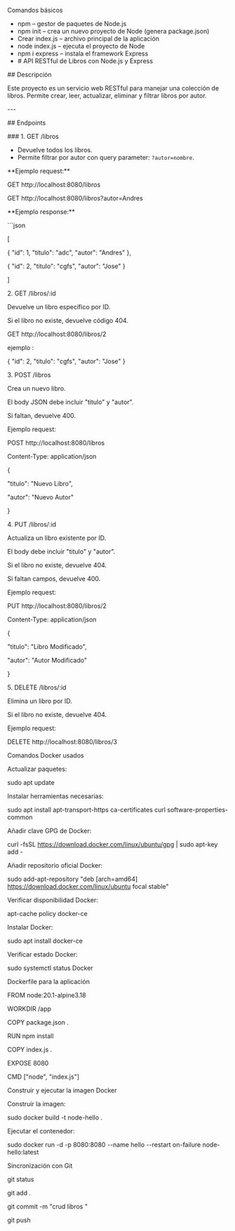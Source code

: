  Comandos básicos
- npm – gestor de paquetes de Node.js  
- npm init – crea un nuevo proyecto de Node (genera package.json)  
- Crear index.js – archivo principal de la aplicación  
- node index.js – ejecuta el proyecto de Node  
- npm i express – instala el framework Express
- 
  \# API RESTful de Libros con Node.js y Express

\## Descripción

Este proyecto es un servicio web RESTful para manejar una colección de libros. Permite crear, leer, actualizar, eliminar y filtrar libros por autor.

\---

\## Endpoints

\### 1. GET /libros

- Devuelve todos los libros.
- Permite filtrar por autor con query parameter: `?autor=nombre`.

\*\*Ejemplo request:\*\*

GET http://localhost:8080/libros

GET http://localhost:8080/libros?autor=Andres

\*\*Ejemplo response:\*\*

\```json

[

{ "id": 1, "titulo": "adc", "autor": "Andres" },

{ "id": 2, "titulo": "cgfs", "autor": "Jose" }

]

2\. GET /libros/:id

Devuelve un libro específico por ID.

Si el libro no existe, devuelve código 404.

GET http://localhost:8080/libros/2

ejemplo :

{ "id": 2, "titulo": "cgfs", "autor": "Jose" }

3\. POST /libros

Crea un nuevo libro.

El body JSON debe incluir "titulo" y "autor".

Si faltan, devuelve 400.

Ejemplo request:

POST http://localhost:8080/libros

Content-Type: application/json

{

"titulo": "Nuevo Libro",

"autor": "Nuevo Autor"

}

4\. PUT /libros/:id

Actualiza un libro existente por ID.

El body debe incluir "titulo" y "autor".

Si el libro no existe, devuelve 404.

Si faltan campos, devuelve 400.

Ejemplo request:

PUT http://localhost:8080/libros/2

Content-Type: application/json

{

"titulo": "Libro Modificado",

"autor": "Autor Modificado"

}

5\. DELETE /libros/:id

Elimina un libro por ID.

Si el libro no existe, devuelve 404.

Ejemplo request:

DELETE http://localhost:8080/libros/3

Comandos Docker usados

Actualizar paquetes:

sudo apt update

Instalar herramientas necesarias:

sudo apt install apt-transport-https ca-certificates curl software-properties-common

Añadir clave GPG de Docker:

curl -fsSL https://download.docker.com/linux/ubuntu/gpg | sudo apt-key add -

Añadir repositorio oficial Docker:

sudo add-apt-repository "deb [arch=amd64] https://download.docker.com/linux/ubuntu focal stable"

Verificar disponibilidad Docker:

apt-cache policy docker-ce

Instalar Docker:


sudo apt install docker-ce

Verificar estado Docker:

sudo systemctl status Docker

Dockerfile para la aplicación

FROM node:20.1-alpine3.18

WORKDIR /app

COPY package.json .

RUN npm install

COPY index.js .

EXPOSE 8080

CMD ["node", "index.js"]

Construir y ejecutar la imagen Docker

Construir la imagen:

sudo docker build -t node-hello .

Ejecutar el contenedor:

sudo docker run -d -p 8080:8080 --name hello --restart on-failure node-hello:latest

Sincronización con Git

git status

git add .

git commit -m "crud libros "

git push


